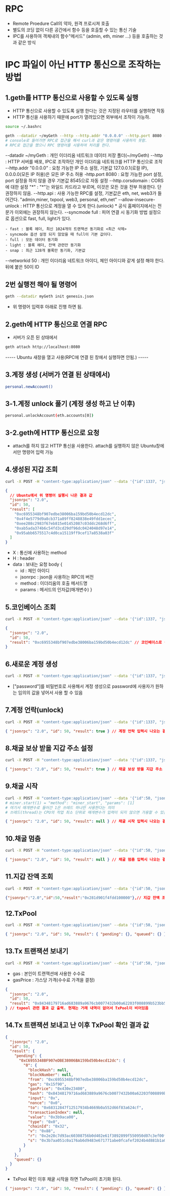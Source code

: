 # RPC

- Remote Proedure Call의 약자, 원격 프로시져 호출
- 별도의 코딩 없이 다른 공간에서 함수 등을 호출할 수 있는 통신 기술
- IPC를 사용하여 객체내의 함수"메서드" (admin, eth, miner ...) 등을 호출하는 것과 같은 방식

# IPC 파일이 아닌 HTTP 통신으로 조작하는 방법

## 1.geth를 HTTP 통신으로 사용할 수 있도록 실행

- HTTP 통신으로 사용할 수 있도록 실행 한다는 것은 지정된 라우터를 실행하면 작동
- HTTP 통신을 사용하기 때문에 port가 열려있으면 외부에서 조작이 가능하.

```sh
source ~/.bashrc
```

```sh
geth --datadir ~/myGeth --http --http.addr "0.0.0.0" --http.port 8080 --http.corsdomain "*" --http.api "admin,miner,txpool,web3,personal,eth,net" --allow-insecure-unlock --syncmode full --networkid 50 console  # IPC 서버 오픈
# console로 들어가면 RPC로 접근을 해서 curl과 같은 명령어를 사용하지 못함.
# RPC로 접근을 했으니 RPC 명령어를 사용하여 처리를 한다.
```

--datadir ~/myGeth : 개인 이더리움 네트워크 데이터 저장 폴더(~/myGeth)
--http : HTTP 서버를 배포, IPC로 조작하던 개인 이더리움 네트워크를 HTTP 통신으로 조작
--http.addr "0.0.0.0" : 요청 가능한 IP 주소 설정, 기본값 127.0.0.1(로컬 IP), 0.0.0.0(모든 IP 허용)은 모든 IP 주소 허용
-http.port 8080 : 요청 가능한 port 설정, port 설정을 하지 않을 경우 기본값 8545으로 자동 설정
--http.corsdomain : CORS에 대한 설정
"\*" : "\*"는 와일드 카드라고 부르며, 이것은 모든 것을 전부 허용한다. 단 권장하지 않음.
--http.api : 사용 가능한 RPC를 설정, 기본값은 eth, net, web3가 들어간다.
"admin,miner,
txpool,
web3,
personal,
eth,net"
--allow-insecure-unlock : HTTP 통신으로 계정을 열 수 있게 한다.(unlock) \* 공식 홈페이지에서는 전문가 이외에는 권장하지 않는다.
--syncmode full : 피어 연결 시 동기화 방법 설정으로 옵션으로 fast, full, light가 있다.

    - fast : 블록 헤더, 최신 1024개의 트랜잭션 동기화로 <최근 삭제>
    - syncmode 옵션 설정 되지 않았을 때 full이 기본 값이다.
    - full : 모든 데이터 동기화
    - light : 블록 헤더, 잔액 관련만 동기화
    - snap : 최근 128개 블록만 동기화, 기본값

--networkid 50 : 개인 이더리움 네트워크 아이디, 체인 아이디와 같게 설정 해야 한다. 뒤에 붙은 50이 ID

## 2번 실행전 해야 될 명령어

```sh
geth --datadir myGeth init genesis.json
```

- 위 명령어 입력후 아래로 진행 하면 됨.

## 2.geth에 HTTP 통신으로 연결 RPC

- 서버가 오픈 된 상태에서

```sh
geth attach http://localhost:8080
```

----- Ubuntu 새창을 열고 사용(RPC에 연결 된 창에서 실행하면 안됨.) -----

## 3.계정 생성 (서버가 연결 된 상태에서)

```sh
personal.newAccount()
```

## 3-1.계정 unlock 풀기 (계정 생성 하고 난 이후)

```sh
personal.unlockAccount(eth.accounts[0])
```

## 3-2.geth에 HTTP 통신으로 요청

- attach를 하지 않고 HTTP 통신을 사용한다. attach를 실행하지 않은 Ubuntu창에서만 명령어 입력 가능

## 4.생성된 지갑 조회

```sh
curl -X POST -H "content-type:application/json" --data '{"id":1337, "jsonrpc": "2.0", "method": "eth_accounts", "params": []}' http://127.0.0.1:8080 # 계정을 가져오기 위한 명령어  localhost 대신 http://15.165.160.40:8080를 사용 한 이유는 외부 ip를 이용하기 위해
```

```json
{
  // Ubuntu에서 위 명령어 실행시 나온 결과 값
  "jsonrpc": "2.0",
  "id": 50,
  "result": [
    "0xc6955348bf907edbe38006ba159bd50b4ecd12dc",
    "0x4f4e5779d9a8cb371a89ff8248838e49fdd1ecec",
    "0xee208c2983f67eb815e01452087c03ddc268d6ff",
    "0xab5ada374b6c54fd3cd29df96dc0424048d97e14",
    "0x95abb6575517c4d0ca15119ff9cef17a8538a03f"
  ]
}
```

- X : 통신에 사용하는 method
- H : header
- data : 보내는 요청 body {
  - id : 체인 아이디
  - jsonrpc : json을 사용하는 RPC의 버전
  - method : 이더리움의 호출 메서드명
  - params : 메서드의 인자값(매개변수)
    }

## 5.코인베이스 조회

```sh
curl -X POST -H "content-type:application/json" --data '{"id":1337, "jsonrpc": "2.0", "method": "eth_coinbase", "params": []}' http://localhost:8080
```

```json
{
  "jsonrpc": "2.0",
  "id": 50,
  "result": "0xc6955348bf907edbe38006ba159bd50b4ecd12dc" // 코인베이스로 설정된 지갑 주소 결과 값 나옴
}
```

## 6.새로운 계정 생성

```sh
curl -X POST -H "content-type:application/json" --data '{"id":1337, "jsonrpc": "2.0", "method": "personal_newAccount", "params": ["1234567890"]}' http://localhost:8080
```

- ["password"]를 비밀번호로 사용해서 계정 생성으로 password에 사용자가 원하는 임의의 값을 넣어서 사용 할 수 있음

## 7.계정 언락(unlock)

```sh
curl -X POST -H "content-type:application/json" --data '{"id":1337, "jsonrpc": "2.0", "method": "personal_unlockAccount", "params": ["0xB10424eD82893BeFF5584B26C479e9edC17D5981","1234567890"]}' http://localhost:8080 # params ["주소","입력한 10자리 비번"]
```

```json
{ "jsonrpc": "2.0", "id": 50, "result": true } // 계정 언락 입력시 나오는 결과 값
```

## 8.채굴 보상 받을 지갑 주소 설정

```sh
curl -X POST -H "content-type:application/json" --data '{"id":1337, "jsonrpc": "2.0", "method": "miner_setEtherbase", "params": ["0xbe732ec1c43215a62b551515dc8f4ee3d4a4d187"]}' http://localhost:8080 # method에서 miner_setEtherbase 중 _ 이것은 IPC에서 :와 같다.
```

```json
{ "jsonrpc": "2.0", "id": 50, "result": true } // 채굴 보상 받을 지갑 주소 설정 입력시 나오는 결과 값
```

## 9.채굴 시작

```sh
curl -X POST -H "content-type:application/json" --data '{"id":50, "jsonrpc": "2.0", "method": "miner_start", "params": [1]}' http://127.0.0.1:8080 # method에서 miner_setEtherbase 중 _ 이것은 IPC에서 :와 같다.
# miner.start(1) = "method": "miner_start", "params": [1]
# 여기서 매개변수로 들어간 1은 쓰레드 하나만 사용한다는 의미
# 쓰레드(thread)는 CPU의 작업 최소 단위로 매개변수가 입력이 되지 않으면 가용할 수 있는 모든 쓰레드를 사용하겠다는 의미
```

```json
{ "jsonrpc": "2.0", "id": 50, "result": null } // 채굴 시작 입력시 나오는 결과 값
```

## 10.채굴 멈춤

```sh
curl -X POST -H "content-type:application/json" --data '{"id":50, "jsonrpc": "2.0", "method": "miner_stop", "params": []}' http://127.0.0.1:8080 # method에서 miner_setEtherbase 중 _ 이것은 IPC에서 :와 같다.
```

```json
{ "jsonrpc": "2.0", "id": 50, "result": null } // 채굴 멈춤 입력시 나오는 결과 값
```

## 11.지갑 잔액 조회

```sh
curl -X POST -H "content-type:application/json" --data '{"id":50, "jsonrpc": "2.0", "method": "eth_getBalance", "params": ["0xc6955348bf907edbe38006ba159bd50b4ecd12dc", "latest"]}' http://localhost:8080 # method에서 miner_setEtherbase 중 _ 이것은 IPC에서 :와 같다.
```

```json
{"jsonrpc":"2.0","id":50,"result":"0x281d901f4fdd100000"},// 지갑 잔액 조회시 잔액 결과 값은 16진수로 받는다.
```

## 12.TxPool

```sh
curl -X POST -H "content-type:application/json" --data '{"id":50, "jsonrpc": "2.0", "method": "txpool_content"}' http://127.0.0.1:8080
```

```json
{ "jsonrpc": "2.0", "id": 50, "result": { "pending": {}, "queued": {} } } // txpool 관련 결과 값 출력. 현재는 거래 내역이 없어서 TxPool이 비어있음
```

## 13.Tx 트랜잭션 보내기

```sh
curl -X POST -H "content-type:application/json" --data '{"id":50, "jsonrpc": "2.0", "method": "eth_sendTransaction",  "params":[{"from":"0xc6955348bf907edbe38006ba159bd50b4ecd12dc","to":"0x68312847f12517934b4669b0a552d66f83a624cf","value":"0x3B9ACA00","gas":"0x15f90","gasPrice":"0x430e23400"}]}' http://127.0.0.1:8080
```

- gas : 본인이 트랜잭션에 사용한 수수료
- gasPrice : 가스당 가격(수수료 가격을 결정)

```json
{
  "jsonrpc": "2.0",
  "id": 50,
  "result": "0x84348179716ad683889a9676cb0077432b00a62203f008899b523bb5d0f5d1b3"
} // txpool 관련 결과 값 출력. 현재는 거래 내역이 없어서 TxPool이 비어있음
```

## 14.Tx 트랜잭션 보내고 난 이후 TxPool 확인 결과 값

```json
{
  "jsonrpc": "2.0",
  "id": 50,
  "result": {
    "pending": {
      "0xC6955348BF907eDBE38006BA159bd50b4ecd12dc": {
        "0": {
          "blockHash": null,
          "blockNumber": null,
          "from": "0xc6955348bf907edbe38006ba159bd50b4ecd12dc",
          "gas": "0x15f90",
          "gasPrice": "0x430e23400",
          "hash": "0x84348179716ad683889a9676cb0077432b00a62203f008899b523bb5d0f5d1b3",
          "input": "0x",
          "nonce": "0x0",
          "to": "0x68312847f12517934b4669b0a552d66f83a624cf",
          "transactionIndex": null,
          "value": "0x3b9aca00",
          "type": "0x0",
          "chainId": "0x32",
          "v": "0x88",
          "r": "0x2e28c7d93ac60308756b0d402e61f3892899f550950d07c3ef00f8f823a4d45b",
          "s": "0x3b7aa051c0a176ab6d9483e671771abe0fcafef2024b4d881b1a0e665aadd97c"
        }
      }
    },
    "queued": {}
  }
}
```

- TxPool 확인 이후 채굴 시작을 하면 TxPool이 초기화 된다.

```json
{ "jsonrpc": "2.0", "id": 50, "result": { "pending": {}, "queued": {} } } // txpool 관련 결과 값 출력. 현재는 거래 내역이 없어서 TxPool이 비어있음
```
